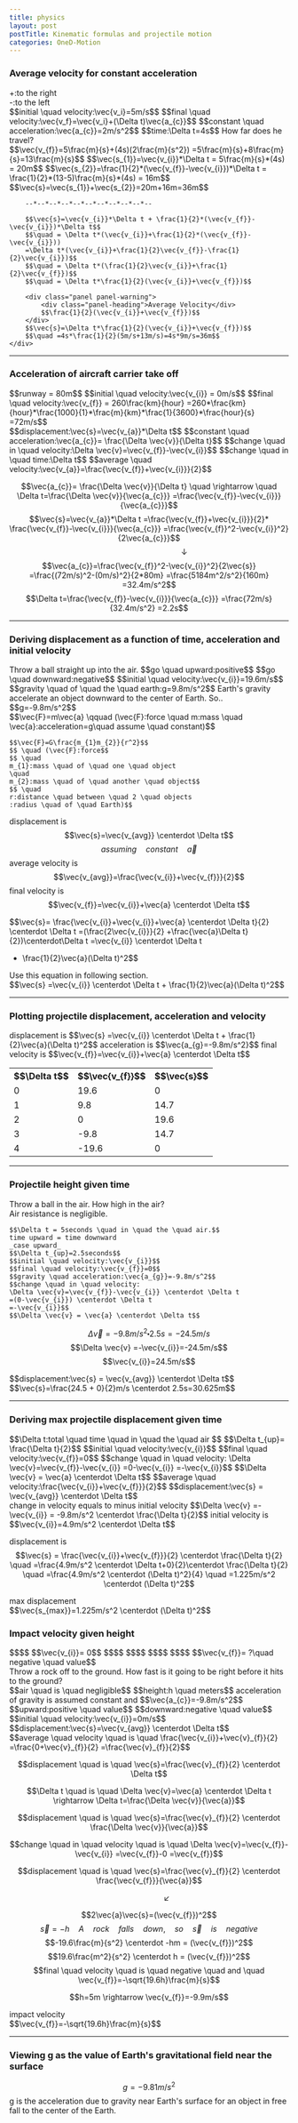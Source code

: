 ```yaml
---
title: physics
layout: post
postTitle: Kinematic formulas and projectile motion 
categories: OneD-Motion
---
```


### Average velocity for constant acceleration

<div class="panel">
	+:to the right<br>
	-:to the left<br>
	$$initial \quad velocity:\vec{v_i}=5m/s$$
	$$final \quad velocity:\vec{v_f}=\vec{v_i}+(\Delta t)\vec{a_{c}}$$
	$$constant \quad acceleration:\vec{a_{c}}=2m/s^2$$
	$$time:\Delta t=4s$$
	How far does he travel?  
</div>

<div class="row">
	<div class="col-sm-6">
		<div id="svg01"></div>
	</div>
	<div class="col-sm-6">
		$$\vec{v_{f}}=5\frac{m}{s}+(4s)(2\frac{m}{s^2})
		=5\frac{m}{s}+8\frac{m}{s}=13\frac{m}{s}$$
		$$\vec{s_{1}}=\vec{v_{i}}*\Delta t 
		= 5\frac{m}{s}*(4s) = 20m$$
		$$\vec{s_{2}}=\frac{1}{2}*(\vec{v_{f}}-\vec{v_{i}})*\Delta t 
		= \frac{1}{2}*(13-5)\frac{m}{s}*(4s) = 16m$$
		$$\vec{s}=\vec{s_{1}}+\vec{s_{2}}=20m+16m=36m$$

		--*--*--*--*--*--*--*--*--*--*--

		$$\vec{s}=\vec{v_{i}}*\Delta t + \frac{1}{2}*(\vec{v_{f}}-\vec{v_{i}})*\Delta t$$
		$$\quad = \Delta t*(\vec{v_{i}}+\frac{1}{2}*(\vec{v_{f}}-\vec{v_{i}}))
		=\Delta t*(\vec{v_{i}}+\frac{1}{2}\vec{v_{f}}-\frac{1}{2}\vec{v_{i}})$$
		$$\quad = \Delta t*(\frac{1}{2}\vec{v_{i}}+\frac{1}{2}\vec{v_{f}})$$
		$$\quad = \Delta t*\frac{1}{2}(\vec{v_{i}}+\vec{v_{f}})$$

		<div class="panel panel-warning">
			<div class="panel-heading">Average Velocity</div>
			$$\frac{1}{2}(\vec{v_{i}}+\vec{v_{f}})$$	
		</div>
		$$\vec{s}=\Delta t*\frac{1}{2}(\vec{v_{i}}+\vec{v_{f}})$$
		$$\quad =4s*\frac{1}{2}(5m/s+13m/s)=4s*9m/s=36m$$
	</div>
</div>

------

### Acceleration of aircraft carrier take off

<div class="panel">
	$$runway = 80m$$
	$$initial \quad velocity:\vec{v_{i}} = 0m/s$$
	$$final \quad velocity:\vec{v_{f}} = 260\frac{km}{hour}
	=260*\frac{km}{hour}*\frac{1000}{1}*\frac{m}{km}*\frac{1}{3600}*\frac{hour}{s}
	=72m/s$$
</div>
<div class="panel">
	$$displacement:\vec{s}=\vec{v_{a}}*\Delta t$$
	$$constant \quad acceleration:\vec{a_{c}}= \frac{\Delta \vec{v}}{\Delta t}$$
	$$change \quad in \quad velocity:\Delta \vec{v}=\vec{v_{f}}-\vec{v_{i}}$$
	$$change \quad in \quad time:\Delta t$$
	$$average \quad velocity:\vec{v_{a}}=\frac{\vec{v_{f}}+\vec{v_{i}}}{2}$$
</div>

$$\vec{a_{c}}= \frac{\Delta \vec{v}}{\Delta t}
\quad \rightarrow \quad 
\Delta t=\frac{\Delta \vec{v}}{\vec{a_{c}}}
=\frac{\vec{v_{f}}-\vec{v_{i}}}{\vec{a_{c}}}$$
$$\vec{s}=\vec{v_{a}}*\Delta t
=\frac{\vec{v_{f}}+\vec{v_{i}}}{2}*
\frac{\vec{v_{f}}-\vec{v_{i}}}{\vec{a_{c}}}
=\frac{\vec{v_{f}}^2-\vec{v_{i}}^2}{2\vec{a_{c}}}$$
$$\qquad\qquad\qquad\qquad\downarrow$$
$$\vec{a_{c}}=\frac{\vec{v_{f}}^2-\vec{v_{i}}^2}{2\vec{s}}
=\frac{(72m/s)^2-(0m/s)^2}{2*80m}
=\frac{5184m^2/s^2}{160m}
=32.4m/s^2$$
$$\Delta t=\frac{\vec{v_{f}}-\vec{v_{i}}}{\vec{a_{c}}}
=\frac{72m/s}{32.4m/s^2}
=2.2s$$



------

### Deriving displacement as a function of time, acceleration and initial velocity

<div class="panel">
	Throw a ball straight up into the air.
	$$go \quad upward:positive$$
	$$go \quad downward:negative$$
	$$initial \quad velocity:\vec{v_{i}}=19.6m/s$$
	$$gravity \quad of \quad the \quad earth:g=9.8m/s^2$$
	Earth's gravity accelerate an object downward to the center of Earth. So..
	$$g=-9.8m/s^2$$
</div>
<div class="panel">
	$$\vec{F}=m\vec{a} 
	\qquad 
	(\vec{F}:force \quad 
	m:mass \quad 
	\vec{a}:acceleration=g\quad assume \quad constant)$$

	$$\vec{F}=G\frac{m_{1}m_{2}}{r^2}$$
	$$ \quad (\vec{F}:force$$
	$$ \quad 
	m_{1}:mass \quad of \quad one \quad object
	\quad
	m_{2}:mass \quad of \quad another \quad object$$
	$$ \quad
	r:distance \quad between \quad 2 \quad objects
	:radius \quad of \quad Earth)$$
</div>

displacement is
$$\vec{s}=\vec{v_{avg}} \centerdot \Delta t$$
$$assuming \quad constant \quad \vec{a}$$
average velocity is
$$\vec{v_{avg}}=\frac{\vec{v_{i}}+\vec{v_{f}}}{2}$$
final velocity is
$$\vec{v_{f}}=\vec{v_{i}}+\vec{a} \centerdot \Delta t$$ 

$$\vec{s}=
\frac{\vec{v_{i}}+\vec{v_{i}}+\vec{a} \centerdot \Delta t}{2}
\centerdot \Delta t
=(\frac{2\vec{v_{i}}}{2}
+\frac{\vec{a}\Delta t}{2})\centerdot\Delta t
=\vec{v_{i}} \centerdot \Delta t 
+ \frac{1}{2}\vec{a}(\Delta t)^2$$

<div class="panel">
	<div class="panel^heading">
		Use this equation in following section.
	</div>
$$\vec{s}
=\vec{v_{i}} \centerdot \Delta t 
+ \frac{1}{2}\vec{a}(\Delta t)^2$$
</div>

------

### Plotting projectile displacement, acceleration and velocity

<div class="row">
	<div class="col-sm-6">
		<div class="panel">
			displacement is
			$$\vec{s}
			=\vec{v_{i}} \centerdot \Delta t 
			+ \frac{1}{2}\vec{a}(\Delta t)^2$$
			acceleration is
			$$\vec{a_{g}=-9.8m/s^2}$$
			final velocity is
			$$\vec{v_{f}}=\vec{v_{i}}+\vec{a} \centerdot \Delta t$$ 
		</div>
	</div>
	<div class="col-sm-3">
		<table class="table">
			<tr>
				<th>$$\Delta t$$</th>
				<th>$$\vec{v_{f}}$$</th>
				<th>$$\vec{s}$$</th>
			</tr>	
			<tr>
				<td>0</td>
				<td>19.6</td>
				<td>0</td>
			</tr>
			<tr>
				<td>1</td>
				<td>9.8</td>
				<td>14.7</td>
			</tr>
			<tr>
				<td>2</td>
				<td>0</td>
				<td>19.6</td>
			</tr>
			<tr>
				<td>3</td>
				<td>-9.8</td>
				<td>14.7</td>
			</tr>
			<tr>
				<td>4</td>
				<td>-19.6</td>
				<td>0</td>
			</tr>
		</table>
	</div>

</div>
<div class="row">
	<div class="col-sm-4">
		<div id="svg02"></div>
	</div>
	<div class="col-sm-4">
		<div id="svg03"></div>
	</div>
	<div class="col-sm-4">
		<div id="svg04"></div>
	</div>
</div>


------

### Projectile height given time

<div class="panel-body">
	Throw a ball in the air.	How high in the air?
</div>

<div class="panel">
	Air resistance is negligible.

	$$\Delta t = 5seconds \quad in \quad the \quad air.$$
	time upward = time downward
	_case upward_
	$$\Delta t_{up}=2.5seconds$$
	$$initial \quad velocity:\vec{v_{i}}$$
	$$final \quad velocity:\vec{v_{f}}=0$$
	$$gravity \quad acceleration:\vec{a_{g}}=-9.8m/s^2$$ 
	$$change \quad in \quad velocity:
	\Delta \vec{v}=\vec{v_{f}}-\vec{v_{i}} \centerdot \Delta t
	=(0-\vec{v_{i}}) \centerdot \Delta t
	=-\vec{v_{i}}$$
	$$\Delta \vec{v} = \vec{a} \centerdot \Delta t$$
</div>

$$\Delta \vec{v} =-9.8m/s^2 \centerdot 2.5s=-24.5m/s$$
$$\Delta \vec{v} =-\vec{v_{i}}=-24.5m/s$$
$$\vec{v_{i}}=24.5m/s$$

<div class="panel">
	$$displacement:\vec{s} = \vec{v_{avg}} \centerdot \Delta t$$
</div>
$$\vec{s}=\frac{24.5 + 0}{2}m/s \centerdot 2.5s=30.625m$$

-------------------

### Deriving max projectile displacement given time

<div class="panel">
	$$\Delta t:total \quad time \quad in \quad the \quad air $$
	$$\Delta t_{up}= \frac{\Delta t}{2}$$
	$$initial \quad velocity:\vec{v_{i}}$$
	$$final \quad velocity:\vec{v_{f}}=0$$
	$$change \quad in \quad velocity:
	\Delta \vec{v}=\vec{v_{f}}-\vec{v_{i}}
	=0-\vec{v_{i}}
	=-\vec{v_{i}}$$
	$$\Delta \vec{v} = \vec{a} \centerdot \Delta t$$
	$$average \quad velocity:\frac{\vec{v_{i}}+\vec{v_{f}}}{2}$$ 
	$$displacement:\vec{s} = \vec{v_{avg}} \centerdot \Delta t$$
</div>
change in velocity equals to minus initial velocity
$$\Delta \vec{v} 
=-\vec{v_{i}}
= -9.8m/s^2 \centerdot \frac{\Delta t}{2}$$
initial velocity is
$$\vec{v_{i}}=4.9m/s^2 \centerdot \Delta t$$

displacement is
$$\vec{s} 
= \frac{\vec{v_{i}}+\vec{v_{f}}}{2} \centerdot \frac{\Delta t}{2}
\quad
=\frac{4.9m/s^2 \centerdot \Delta t+0}{2}\centerdot \frac{\Delta t}{2}
\quad
=\frac{4.9m/s^2 \centerdot (\Delta t)^2}{4}
\quad
=1.225m/s^2 \centerdot (\Delta t)^2$$

<div class="panel panel-info">
	<div class="panel-heading">
		max displacement
	</div>
	$$\vec{s_{max}}=1.225m/s^2 \centerdot (\Delta t)^2$$
</div>


### Impact velocity given height

<div class="row">
	<div class="col-sm-2">
		<div id="svg05"></div>
	</div>
	<div class="col-sm-3">
		$$$$
		$$\vec{v_{i}}= 0$$
		$$$$
		$$$$
		$$$$
		$$$$
		$$\vec{v_{f}}= ?\quad negative \quad value$$
	</div>
	<div class="col-sm-7">
		<div class="panel">
			<div class="panel-heading">
				Throw a rock off to the ground.
				How fast is it going to be  right before it hits to the ground?  
			</div>
			$$air \quad is \quad negligible$$
			$$height:h \quad meters$$
			acceleration of gravity is assumed constant and 
			$$\vec{a_{c}}=-9.8m/s^2$$
			$$upward:positive \quad value$$
			$$downward:negative \quad value$$
			$$initial \quad velocity:\vec{v_{i}}=0m/s$$
			$$displacement:\vec{s}=\vec{v_{avg}} \centerdot \Delta t$$
		</div>
	</div>
</div>
$$average \quad velocity \quad is \quad 
\frac{\vec{v_{i}}+\vec{v}_{f}}{2}
=\frac{0+\vec{v}_{f}}{2}
=\frac{\vec{v}_{f}}{2}$$

$$displacement \quad is \quad
\vec{s}=\frac{\vec{v}_{f}}{2} \centerdot \Delta t$$

$$\Delta t \quad is \quad
\Delta \vec{v}=\vec{a} \centerdot \Delta t 
\rightarrow \Delta t=\frac{\Delta \vec{v}}{\vec{a}}$$

$$displacement \quad is \quad
\vec{s}=\frac{\vec{v}_{f}}{2} \centerdot 
\frac{\Delta \vec{v}}{\vec{a}}$$

$$change \quad in \quad velocity \quad is \quad
\Delta \vec{v}=\vec{v_{f}}-\vec{v_{i}}
=\vec{v_{f}}-0
=\vec{v_{f}}$$

$$displacement \quad is \quad
\vec{s}=\frac{\vec{v}_{f}}{2} \centerdot 
\frac{\vec{v_{f}}}{\vec{a}}$$

$$\qquad \qquad \swarrow$$

$$2\vec{a}\vec{s}=(\vec{v_{f}})^2$$
$$\vec{s} = -h 
\quad A \quad rock \quad falls \quad down, \quad so \quad
\vec{s} \quad is \quad negative$$
$$-19.6\frac{m}{s^2} \centerdot -hm = (\vec{v_{f}})^2$$
$$19.6\frac{m^2}{s^2} \centerdot h = (\vec{v_{f}})^2$$
$$final \quad velocity \quad is \quad negative \quad and \quad
\vec{v_{f}}=-\sqrt{19.6h}\frac{m}{s}$$

$$h=5m \rightarrow \vec{v_{f}}=-9.9m/s$$

<div class="panel panel-danger">
	<div class="panel-heading">impact velocity</div>
	<div class="panel-body">
		$$\vec{v_{f}}=-\sqrt{19.6h}\frac{m}{s}$$
	</div>
</div>

----------------

### Viewing g as the value of Earth's gravitational field near the surface 

$$g=-9.81m/s^2$$
g is the acceleration due to gravity near Earth's surface
for an object in free fall to the center of the Earth.



<script type="text/javascript" src="http://cdn.mathjax.org/mathjax/latest/MathJax.js?config=TeX-AMS-MML_HTMLorMML"></script>
<script src="http://d3js.org/d3.v3.min.js" charset="utf-8"></script>
<script>

  var height = 400;
  var width = 400;

/**
	average velocity
*/

var svg01 = d3.select("#svg01")
                .append("svg")
                .attr("height",height)
                .attr("width",width);

/* 軸 */
var scale01X = d3.scale.linear()
                .domain([0,6])
                .range([50,380]);
var scale01Y = d3.scale.linear()
                .domain([0,15])
                .range([360,30]);

var xAxis01 = d3.svg.axis()
                  .scale(scale01X)
                  .tickValues([0, 1, 2, 3, 4, 5, 6])
                  .tickPadding(5)
                  .tickFormat(d3.format("d"));

var xAxis01Group = svg01.append("g")
                      .attr("transform","translate(0,"+ scale01Y(0)+")")
                      .attr("stroke","white")
                      .style("fill","none")
                      .call(xAxis01);   

var yAxis01 = d3.svg.axis()
                  .scale(scale01Y)
                  .orient(["left"])
                  .tickPadding(0)
                  .tickValues([0,1,2,3,4,5,6,7,8,9,10,11,12,13,14,15]);

var yAxis01Group = svg01.append("g")
.attr("transform","translate(" + scale01X(0) + ",0)")
                      .attr("stroke","white")
                      .style("fill","none")
                      .call(yAxis01);                                              
var curve011Data = [
	{"x":0,"y0":0,"y1":5},
	{"x":1,"y0":0,"y1":5},
	{"x":2,"y0":0,"y1":5},
	{"x":3,"y0":0,"y1":5},
	{"x":4,"y0":0,"y1":5},
];
var curve012Data = [
	{"x":0,"y0":5,"y1":5},
	{"x":1,"y0":5,"y1":7},
	{"x":2,"y0":5,"y1":9},
	{"x":3,"y0":5,"y1":11},
	{"x":4,"y0":5,"y1":13}
];
var area01 = d3.svg.area()
        .x(function(d,i) { return scale01X(d.x);})
        .y0(function(d,i) { return scale01Y(d.y0);})
        .y1(function(d,i) { return scale01Y(d.y1);});

svg01.append("path")
        .attr("d", area01(curve011Data))
        .attr("fill", "blue");
svg01.append("path")
        .attr("d", area01(curve012Data))
        .attr("fill", "green");

// grid
var gridX01 = [1,2,3,4,5,6];
var gridY01 = [1,2,3,4,5,6,7,8,9,10,11,12,13,14,15];

svg01.selectAll(".gridX01")
	.data(gridX01)
	.enter()
	.append("line")
	.attr("x1", function(d){return scale01X(d);})
	.attr("y1", function(d){return scale01Y(0);})
	.attr("x2", function(d){return scale01X(d);})
	.attr("y2", function(d){return scale01Y(15);})
	.attr("class","gridX01")
	.attr("opacity",10)
	.attr("stroke","#666");

svg01.selectAll(".gridY01")
	.data(gridY01)
	.enter()
	.append("line")
	.attr("x1", function(d){return scale01X(0);})
	.attr("y1", function(d){return scale01Y(d);})
	.attr("x2", function(d){return scale01X(6);})
	.attr("y2", function(d){return scale01Y(d);})
	.attr("class","gridY01")
	.attr("opacity",10)
	.attr("stroke","#666");

svg01.append("line")
	.attr("x1", function(d){return scale01X(0);})
	.attr("y1", function(d){return scale01Y(5);})
	.attr("x2", function(d){return scale01X(5);})
	.attr("y2", function(d){return scale01Y(15);})
	.attr("class","gridY01")
	.attr("stroke","#fff");

  /* texts */    
  var text01Data = [
        {"x":-0.5,"y":16,"text":"V(m/s)"},
        {"x":5.2,"y":-1.5,"text":"t(sec)"},
        {"x":1,"y":3,"text":"displacement 1"},
        {"x":1,"y":6,"text":"displacement 2"} ];    
  
  svg01.selectAll(".text01")
      .data(text01Data)
      .enter()
      .append("text")
      .attr("class","text01")
      .attr("x",function(d){return scale01X(d.x)})
      .attr("y",function(d){return scale01Y(d.y)})
      .text(function(d){return d.text})
      .attr("stroke","#fff")
      .attr("font-size","16px")
      .style("fill","white");        

/**
	displacement
*/

var svg02 = d3.select("#svg02")
                .append("svg")
                .attr("height",height)
                .attr("width",width);

/* 軸 */
var scale02X = d3.scale.linear()
                .domain([-0.5,4.2])
                .range([50,380]);
var scale02Y = d3.scale.linear()
                .domain([0,22])
                .range([360,30]);

var xAxis02 = d3.svg.axis()
                  .scale(scale02X)
                  .tickValues([0, 1, 2, 3, 4])
                  .tickPadding(5)
                  .tickFormat(d3.format("d"));

var xAxis02Group = svg02.append("g")
                      .attr("transform","translate(0,"+ scale02Y(0)+")")
                      .attr("stroke","white")
                      .style("fill","none")
                      .call(xAxis02);   

var yAxis02 = d3.svg.axis()
                  .scale(scale02Y)
                  .orient(["left"])
                  .tickPadding(0)
                  .tickValues([5,10,15,20]);

var yAxis02Group = svg02.append("g")
.attr("transform","translate(" + scale02X(0) + ",0)")
                      .attr("stroke","white")
                      .style("fill","none")
                      .call(yAxis02);                            



// grid
var gridX02 = [1,2,3,4];
var gridY02 = [5,10,15,20];

svg02.selectAll(".gridX02")
	.data(gridX02)
	.enter()
	.append("line")
	.attr("x1", function(d){return scale02X(d);})
	.attr("y1", function(d){return scale02Y(0);})
	.attr("x2", function(d){return scale02X(d);})
	.attr("y2", function(d){return scale02Y(20);})
	.attr("class","gridX02")
	.attr("opacity",10)
	.attr("stroke","#666");

svg02.selectAll(".gridY02")
	.data(gridY02)
	.enter()
	.append("line")
	.attr("x1", function(d){return scale02X(0);})
	.attr("y1", function(d){return scale02Y(d);})
	.attr("x2", function(d){return scale02X(4);})
	.attr("y2", function(d){return scale02Y(d);})
	.attr("class","gridY02")
	.attr("opacity",10)
	.attr("stroke","#666");

  /* texts */    
  var text02Data = [
        {"x":-0.5,"y":21,"text":"m"},
        {"x":4.1,"y":-1.5,"text":"t"},
        {"x":1.5,"y":21,"text":"displacement"} ];    
  
  svg02.selectAll(".text02")
      .data(text02Data)
      .enter()
      .append("text")
      .attr("class","text02")
      .attr("x",function(d){return scale02X(d.x)})
      .attr("y",function(d){return scale02Y(d.y)})
      .text(function(d){return d.text})
      .attr("stroke","#fff")
      .attr("font-size","16px")
      .style("fill","white");        

var point02Data = [0,14.7,19.6,14.7,0];

svg02.selectAll(".point02")
				.data(point02Data)
				.enter()
				.append("circle")
				.attr("cx",function(d,i){return scale02X(i) })
				.attr("cy",function(d,i){return scale02Y(d) })
				.attr("r",4)
				.attr("stroke","gold")
				.style("fill","gold")
				.attr("class","point02");

	var line02Data = [];
	for (var i = 0; i < 4.1; i=i+0.1) {
	 				line02Data.push(i);
	 			}; 			
	var line02 = d3.svg.line()
        .x(function(d) { return scale02X(d); })
        .y(function(d) { 
        	return scale02Y(19.6*d + (-9.8*d*d)/2); })
        .interpolate("linear");

 	svg02.append("path")
          .attr("d", line02(line02Data))
          .attr("stroke", "gold")
          .attr("stroke-width", 2)
          .attr("fill", "none");   

/**
	velocity
*/

var svg03 = d3.select("#svg03")
                .append("svg")
                .attr("height",height)
                .attr("width",width);

/* 軸 */
var scale03X = d3.scale.linear()
                .domain([-0.5,4.2])
                .range([50,380]);
var scale03Y = d3.scale.linear()
                .domain([-22,22])
                .range([360,30]);

var xAxis03 = d3.svg.axis()
                  .scale(scale03X)
                  .tickValues([1, 2, 3, 4])
                  .tickPadding(5)
                  .tickFormat(d3.format("d"));

var xAxis03Group = svg03.append("g")
                      .attr("transform","translate(0,"+ scale03Y(0)+")")
                      .attr("stroke","white")
                      .style("fill","none")
                      .call(xAxis03);   

var yAxis03 = d3.svg.axis()
                  .scale(scale03Y)
                  .orient(["left"])
                  .tickPadding(0)
                  .tickValues([-20,-10,0,10,20]);

var yAxis03Group = svg03.append("g")
.attr("transform","translate(" + scale03X(0) + ",0)")
                      .attr("stroke","white")
                      .style("fill","none")
                      .call(yAxis03);                                              
// grid
var gridX03 = [1,2,3,4];
var gridY03 = [-20,-10,10,20];

svg03.selectAll(".gridX03")
	.data(gridX03)
	.enter()
	.append("line")
	.attr("x1", function(d){return scale03X(d);})
	.attr("y1", function(d){return scale03Y(-20);})
	.attr("x2", function(d){return scale03X(d);})
	.attr("y2", function(d){return scale03Y(20);})
	.attr("class","gridX03")
	.attr("opacity",10)
	.attr("stroke","#666");

svg03.selectAll(".gridY03")
	.data(gridY03)
	.enter()
	.append("line")
	.attr("x1", function(d){return scale03X(0);})
	.attr("y1", function(d){return scale03Y(d);})
	.attr("x2", function(d){return scale03X(4);})
	.attr("y2", function(d){return scale03Y(d);})
	.attr("class","gridY03")
	.attr("opacity",10)
	.attr("stroke","#666");

var point03Data = [19.6,9.8,0,-9.8,-19.6];

svg03.selectAll(".point03")
				.data(point03Data)
				.enter()
				.append("circle")
				.attr("cx",function(d,i){return scale03X(i) })
				.attr("cy",function(d,i){return scale03Y(d) })
				.attr("r",4)
				.attr("stroke","gold")
				.style("fill","gold")
				.attr("class","point03");

	var line03Data = [];
	for (var i = 0; i <= 4; i++) {
	 				line03Data.push(i);
	 			}; 			
	var line03 = d3.svg.line()
        .x(function(d) { return scale03X(d); })
        .y(function(d) { return scale03Y(19.6 - (9.8*d)); })
        .interpolate("linear");

 	svg03.append("path")
          .attr("d", line03(line03Data))
          .attr("stroke", "gold")
          .attr("stroke-width", 2)
          .attr("fill", "none");   
  
  /* texts */    
  var text03Data = [
        {"x":-0.5,"y":21.5,"text":"m/s"},
        {"x":4.1,"y":-2,"text":"t"},
        {"x":1.5,"y":21,"text":"Velocity"} ];    
  
  svg03.selectAll(".text03")
      .data(text03Data)
      .enter()
      .append("text")
      .attr("class","text03")
      .attr("x",function(d){return scale03X(d.x)})
      .attr("y",function(d){return scale03Y(d.y)})
      .text(function(d){return d.text})
      .attr("stroke","#fff")
      .attr("font-size","16px")
      .style("fill","white");        

/**
	acceleration
*/

var svg04 = d3.select("#svg04")
                .append("svg")
                .attr("height",height)
                .attr("width",width);

/* 軸 */
var scale04X = d3.scale.linear()
                .domain([-0.5,4.2])
                .range([50,380]);
var scale04Y = d3.scale.linear()
                .domain([-22,22])
                .range([360,30]);

var xAxis04 = d3.svg.axis()
                  .scale(scale04X)
                  .tickValues([1, 2, 3, 4])
                  .tickPadding(5)
                  .tickFormat(d3.format("d"));

var xAxis04Group = svg04.append("g")
                      .attr("transform","translate(0,"+ scale04Y(0)+")")
                      .attr("stroke","white")
                      .style("fill","none")
                      .call(xAxis04);   

var yAxis04 = d3.svg.axis()
                  .scale(scale04Y)
                  .orient(["left"])
                  .tickPadding(0)
                  .tickValues([-20,-10,0,10,20]);

var yAxis04Group = svg04.append("g")
.attr("transform","translate(" + scale04X(0) + ",0)")
                      .attr("stroke","white")
                      .style("fill","none")
                      .call(yAxis04);                                              
// grid
var gridX04 = [1,2,3,4];
var gridY04 = [-20,-10,10,20];

svg04.selectAll(".gridX04")
	.data(gridX04)
	.enter()
	.append("line")
	.attr("x1", function(d){return scale04X(d);})
	.attr("y1", function(d){return scale04Y(-20);})
	.attr("x2", function(d){return scale04X(d);})
	.attr("y2", function(d){return scale04Y(20);})
	.attr("class","gridX04")
	.attr("opacity",10)
	.attr("stroke","#666");

svg04.selectAll(".gridY04")
	.data(gridY04)
	.enter()
	.append("line")
	.attr("x1", function(d){return scale04X(0);})
	.attr("y1", function(d){return scale04Y(d);})
	.attr("x2", function(d){return scale04X(4);})
	.attr("y2", function(d){return scale04Y(d);})
	.attr("class","gridY04")
	.attr("opacity",10)
	.attr("stroke","#666");

var point04Data = [-9.8,-9.8,-9.8,-9.8,-9.8];

svg04.selectAll(".point04")
				.data(point04Data)
				.enter()
				.append("circle")
				.attr("cx",function(d,i){return scale04X(i) })
				.attr("cy",function(d,i){return scale04Y(d) })
				.attr("r",4)
				.attr("stroke","gold")
				.style("fill","gold")
				.attr("class","point04");

	var line04Data = [];
	for (var i = 0; i <= 4; i++) {
	 				line04Data.push(i);
	 			}; 			
	var line04 = d3.svg.line()
        .x(function(d) { return scale04X(d); })
        .y(function(d) { return scale04Y(-9.8); })
        .interpolate("linear");

 	svg04.append("path")
          .attr("d", line04(line04Data))
          .attr("stroke", "gold")
          .attr("stroke-width", 2)
          .attr("fill", "none");   
  
  /* texts */    
  var text04Data = [
        {"x":-0.5,"y":21.5,"text":"m/s^2"},
        {"x":4.1,"y":-2,"text":"t"},
        {"x":1.5,"y":21,"text":"Acceleration"} ];    
  
  svg04.selectAll(".text04")
      .data(text04Data)
      .enter()
      .append("text")
      .attr("class","text04")
      .attr("x",function(d){return scale04X(d.x)})
      .attr("y",function(d){return scale04Y(d.y)})
      .text(function(d){return d.text})
      .attr("stroke","#fff")
      .attr("font-size","16px")
      .style("fill","white");        

/*
	Impact velocity
*/
var svg05 = d3.select("#svg05")
                .append("svg")
                .attr("height",height)
                .attr("width",width);

/* cliff */
var line05Data = [{"x":0,"y":100},{"x":100,"y":100},
									{"x":100,"y":350},{"x":200,"y":350}];
var line05 = d3.svg.line()
        .x(function(d) { return d.x; })
        .y(function(d) { return d.y; })
        .interpolate("linear");

svg05.append("path")
          .attr("d", line05(line05Data))
          .attr("stroke", "#fff")
          .attr("stroke-width", 3)
          .attr("fill", "none");   

/* curve arrow */
var curve05Data = [{"x":100,"y":70},{"x":120,"y":75},
									{"x":130,"y":85},{"x":135,"y":100},
									{"x":135,"y":200}];
var curve05 = d3.svg.line()
        .x(function(d) { return d.x; })
        .y(function(d) { return d.y; })
        .interpolate("basis");

svg05.append("path")
          .attr("d", curve05(curve05Data))
          .attr("stroke", "#fff")
          .attr("stroke-width", 1)
          .attr("fill", "none");   

/* lines height arrow & person */
var lines05Data =[
	{"x1":50,"y1":100,"x2":50,"y2":350},
	{"x1":50,"y1":100,"x2":45,"y2":105},
	{"x1":50,"y1":100,"x2":55,"y2":105},
	{"x1":50,"y1":350,"x2":45,"y2":345},
	{"x1":50,"y1":350,"x2":55,"y2":345},
	{"x1":80,"y1":55,"x2":80,"y2":70},
	{"x1":80,"y1":70,"x2":70,"y2":100},
	{"x1":80,"y1":70,"x2":90,"y2":100},
	{"x1":80,"y1":60,"x2":60,"y2":70},
	{"x1":80,"y1":60,"x2":100,"y2":70},
	{"x1":135,"y1":200,"x2":130,"y2":195},
	{"x1":135,"y1":200,"x2":140,"y2":195}

];

svg05.selectAll(".hArrow05")
			.data(lines05Data)
			.enter()
			.append("line")
			.attr("class","hArrow05")
  		.attr("x1",function(d){return d.x1})
  		.attr("y1",function(d){return d.y1})
  		.attr("x2",function(d){return d.x2})
  		.attr("y2",function(d){return d.y2})
      .attr("stroke", "#fff")
      .attr("stroke-width", 2);

  /* texts */    
  var text05Data = [
        {"x":10,"y":225,"text":"h(m)"} ];    
  
  svg05.selectAll(".text05")
      .data(text05Data)
      .enter()
      .append("text")
      .attr("class","text05")
      .attr("x",function(d){return d.x})
      .attr("y",function(d){return d.y})
      .text(function(d){return d.text})
      .attr("stroke","#fff")
      .attr("font-size","16px")
      .style("fill","white");        

/* a person & a rock */
  var circle05Data = [
  	{"cx":80,"cy":50,"r":5},
  	{"cx":100,"cy":70,"r":2}
  	];
  svg05.selectAll("circle05")
  		.data(circle05Data)
  		.enter()
  		.append("circle")
     	.attr("cx",function(d){return d.cx;})
     	.attr("cy",function(d){return d.cy;})
     	.attr("r",function(d){return d.r;})
     	.attr("stroke","#fff")
     	.attr("stroke-width",2)
     	.style("fill","none");	


</script>

